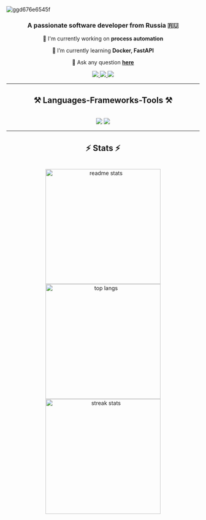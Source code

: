 ![ggd676e6545f](https://github.com/LostUnion/LostUnion/assets/110325023/b8748b47-2266-4a57-b7e0-6b4990120bb3)

<h3 align="center">A passionate software developer from Russia 🇷🇺</h3>

<div align="center">
 
 🔭 I'm currently working on **process automation**
 
 🌱 I’m currently learning **Docker, FastAPI**

💬 Ask any question **[here](https://github.com/LostUnion/LostUnion/issues)**

 </div>

<div align="center">
  <a href="malto:nsk.19980513@gmail.com">
    <img src="https://img.shields.io/badge/Gmail-333333?style=for-the-badge&logo=gmail&logoColor=red" target="_blank" />
  </a>
 <a href="https://t.me/andrey_ivanov_98">
    <img src="https://img.shields.io/badge/Telegram-2CA5E0?style=for-the-badge&logo=telegram&logoColor=white" target="_blank" />
  </a>
 <a href="https://wa.me/+79953466251">
    <img src="https://img.shields.io/badge/WhatsApp-25D366?style=for-the-badge&logo=whatsapp&logoColor=white" target="_blank" />
  </a>
</div>
<hr/>
<h2 align="center">⚒️ Languages-Frameworks-Tools ⚒️</h2>
<br/>
<div align="center">
    <img src="https://skillicons.dev/icons?i=vscode,github,figma,git,vim,neovim,bash,sublime" />
    <img src="https://skillicons.dev/icons?i=python,sqlite,mysql,postman,kali,linux,docker,fastapi" />
 </br>
</div>

<hr/>

<h2 align="center">⚡ Stats ⚡</h2>
<br>
<div align=center>
 <img width=300 src="https://github-readme-stats-salesp07.vercel.app/api?username=LostUnion&count_private=true&show_icons=true&theme=react&rank_icon=github&border_radius=10" alt="readme stats" />
 <img width=300 src="https://github-readme-stats-salesp07.vercel.app/api/top-langs/?username=LostUnion&hide=HTML&langs_count=8&layout=compact&theme=react&border_radius=10&size_weight=0.5&count_weight=0.5&exclude_repo=github-readme-stats" alt="top langs" />
 <img width=300 src="https://github-readme-streak-stats-salesp07.vercel.app/?user=LostUnion&count_private=true&theme=react&border_radius=10" alt="streak stats"/>
 <br/>
</div>
